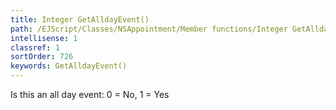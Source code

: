 ```yaml
---
title: Integer GetAlldayEvent()
path: /EJScript/Classes/NSAppointment/Member functions/Integer GetAlldayEvent()
intellisense: 1
classref: 1
sortOrder: 726
keywords: GetAlldayEvent()
---
```



Is this an all day event: 0 = No, 1 = Yes


